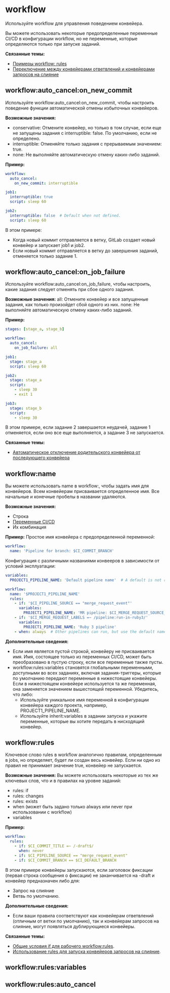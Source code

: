 # workflow
Используйте workflow для управления поведением конвейера.

Вы можете использовать некоторые предопределенные переменные CI/CD в конфигурации workflow, но не переменные, которые определяются только при запуске заданий.

**Связанные темы:**
- [Примеры workflow: rules](https://docs.gitlab.com/ee/ci/yaml/workflow.html#workflow-rules-examples)
- [Переключение между конвейерами ответвлений и конвейерами запросов на слияние](https://docs.gitlab.com/ee/ci/yaml/workflow.html#switch-between-branch-pipelines-and-merge-request-pipelines)

## workflow:auto_cancel:on_new_commit
Используйте workflow:auto_cancel:on_new_commit, чтобы настроить поведение функции автоматической отмены избыточных конвейеров.

**Возможные значения:** 
- conservative: Отмените конвейер, но только в том случае, если еще не запущены задания с interruptible: false. По умолчанию, если не определено.
- interruptible: Отменяйте только задания с прерываемым значением: true.
- none: Не выполняйте автоматическую отмену каких-либо заданий.

**Пример:**
```YAML
workflow:
  auto_cancel:
    on_new_commit: interruptible

job1:
  interruptible: true
  script: sleep 60

job2:
  interruptible: false  # Default when not defined.
  script: sleep 60
```

В этом примере:
- Когда новый коммит отправляется в ветку, GitLab создает новый конвейер и запускает job1 и job2.
- Если новый коммит отправляется в ветку до завершения заданий, отменяется только задание 1.

## workflow:auto_cancel:on_job_failure
Используйте workflow:auto_cancel:on_job_failure, чтобы настроить, какие задания следует отменять при сбое одного задания.

**Возможные значения:** 
all: Отмените конвейер и все запущенные задания, как только произойдет сбой одного из них.
none: Не выполняйте автоматическую отмену каких-либо заданий.

**Пример:**
```YAML
stages: [stage_a, stage_b]

workflow:
  auto_cancel:
    on_job_failure: all

job1:
  stage: stage_a
  script: sleep 60

job2:
  stage: stage_a
  script:
    - sleep 30
    - exit 1

job3:
  stage: stage_b
  script:
    - sleep 30
```

В этом примере, если задание 2 завершается неудачей, задание 1 отменяется, если оно все еще выполняется, а задание 3 не запускается.

**Связанные темы:**
- [Автоматическое отключение родительского конвейера от последующего конвейера](https://docs.gitlab.com/ee/ci/pipelines/downstream_pipelines.html#auto-cancel-the-parent-pipeline-from-a-downstream-pipeline)

## workflow:name
Вы можете использовать name в workflow:, чтобы задать имя для конвейеров.
Всем конвейерам присваивается определенное имя. Все начальные и конечные пробелы в названии удаляются.

**Возможные значения:** 
- Строка
- [Переменные CI/CD](https://docs.gitlab.com/ee/ci/variables/where_variables_can_be_used.html#gitlab-ciyml-file)
- Их комбинация

**Пример:**
Простое имя конвейера с предопределенной переменной:
```YAML
workflow:
  name: 'Pipeline for branch: $CI_COMMIT_BRANCH'
```
Конфигурация с различными названиями конвееров в зависимости от условий эксплуатации:
```YAML
variables:
  PROJECT1_PIPELINE_NAME: 'Default pipeline name'  # A default is not required.

workflow:
  name: '$PROJECT1_PIPELINE_NAME'
  rules:
    - if: '$CI_PIPELINE_SOURCE == "merge_request_event"'
      variables:
        PROJECT1_PIPELINE_NAME: 'MR pipeline: $CI_MERGE_REQUEST_SOURCE_BRANCH_NAME'
    - if: '$CI_MERGE_REQUEST_LABELS =~ /pipeline:run-in-ruby3/'
      variables:
        PROJECT1_PIPELINE_NAME: 'Ruby 3 pipeline'
    - when: always  # Other pipelines can run, but use the default name
```

**Дополнительные сведения:**
- Если имя является пустой строкой, конвейеру не присваивается имя. Имя, состоящее только из переменных CI/CD, может быть преобразовано в пустую строку, если все переменные также пусты.
- workflow:rules:variables становятся глобальными переменными, доступными во всех заданиях, включая задания-триггеры, которые по умолчанию передают переменные в нижестоящие конвейеры. Если в нижестоящем конвейере используется та же переменная, она заменяется значением вышестоящей переменной. Убедитесь, что либо:
  - Используйте уникальное имя переменной в конфигурации конвейера каждого проекта, например, PROJECT1_PIPELINE_NAME.
  - Используйте inherit:variables в задании запуска и укажите переменные, которые вы хотите передать в нисходящий конвейер.

## workflow:rules
Ключевое слово rules в workflow аналогично правилам, определенным в jobs, но определяет, будет ли создан весь конвейер.
Если ни одно из правил не принимает значение true, конвейер не запускается.

**Возможные значения:**
Вы можете использовать некоторые из тех же ключевых слов, что и в правилах на уровне заданий:
- rules: if
- rules: changes
- rules: exists
- when (может быть задано только always или never при использовании с workflow)
- variables

**Пример:**
```YAML
workflow:
  rules:
    - if: $CI_COMMIT_TITLE =~ /-draft$/
      when: never
    - if: $CI_PIPELINE_SOURCE == "merge_request_event"
    - if: $CI_COMMIT_BRANCH == $CI_DEFAULT_BRANCH
```

В этом примере конвейеры запускаются, если заголовок фиксации (первая строка сообщения о фиксации) не заканчивается на -draft и конвейер предназначен либо для:
- Запрос на слияние
- Ветвь по умолчанию.

**Дополнительные сведения:**
- Если ваши правила соответствуют как конвейерам ответвлений (отличным от ветки по умолчанию), так и конвейерам запросов на слияние, могут появляться дублирующиеся конвейеры.

**Связанные темы:**
- [Общие условия if для рабочего workflow:rules](https://docs.gitlab.com/ee/ci/yaml/workflow.html#common-if-clauses-for-workflowrules).
- [Использование rules для запуска конвейеров запросов на слияние](https://docs.gitlab.com/ee/ci/pipelines/merge_request_pipelines.html#add-jobs-to-merge-request-pipelines).

## workflow:rules:variables

## workflow:rules:auto_cancel

